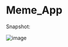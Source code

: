 # Meme_App

Snapshot:

![image](https://github.com/Sachit-10/Meme_App/assets/88854565/bd313fed-d02d-452b-994b-411a521cd21c)
